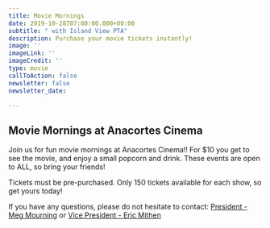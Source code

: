 ```yaml
---
title: Movie Mornings
date: 2019-10-28T07:00:00.000+00:00
subtitle: " with Island View PTA"
description: Purchase your movie tickets instantly!
image: ''
imageLink: ''
imageCredit: ''
type: movie
callToAction: false
newsletter: false
newsletter_date: 

---
```

## Movie Mornings at Anacortes Cinema

Join us for fun movie mornings at Anacortes Cinema!! For $10 you get to see the movie, and enjoy a small popcorn and drink. These events are open to ALL, so bring your friends!

Tickets must be pre-purchased. Only 150 tickets available for each show, so get yours today!

If you have any questions, please do not hesitate to contact: [President - Meg Mourning](mailto:president@islandviewpta.org) or [Vice President - Eric Mithen](mailto:vicepresident@islandviewpta.org)
